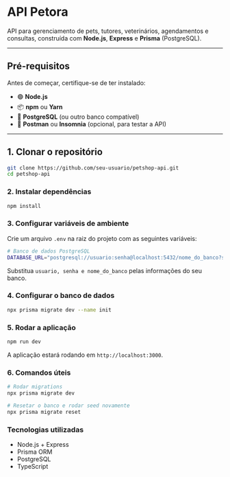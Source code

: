 # API Petora

API para gerenciamento de pets, tutores, veterinários, agendamentos e consultas, construída com **Node.js**, **Express** e **Prisma** (PostgreSQL).

---

## Pré-requisitos

Antes de começar, certifique-se de ter instalado:

- 🟢 **Node.js**
- 📦 **npm** ou **Yarn**
- 🐘 **PostgreSQL** (ou outro banco compatível)
- 🧪 **Postman** ou **Insomnia** (opcional, para testar a API)

---

## 1. Clonar o repositório

```bash
git clone https://github.com/seu-usuario/petshop-api.git
cd petshop-api
```
### 2. Instalar dependências
```bash
npm install
```
### 3. Configurar variáveis de ambiente
Crie um arquivo ```.env``` na raiz do projeto com as seguintes variáveis:
```bash
# Banco de dados PostgreSQL
DATABASE_URL="postgresql://usuario:senha@localhost:5432/nome_do_banco?schema=public"
```
Substitua ```usuario, senha e nome_do_banco``` pelas informações do seu banco.

### 4. Configurar o banco de dados
```bash
npx prisma migrate dev --name init
```
### 5. Rodar a aplicação
```bash
npm run dev
```
A aplicação estará rodando em ```http://localhost:3000```.

### 6. Comandos úteis
```bash
# Rodar migrations
npx prisma migrate dev

# Resetar o banco e rodar seed novamente
npx prisma migrate reset
```
### Tecnologias utilizadas

- Node.js + Express
- Prisma ORM
- PostgreSQL
- TypeScript
